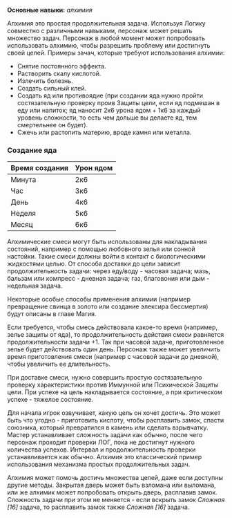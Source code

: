 **Основные навыки:** *алхимия*

Алхимия это простая продолжительная задача. Используя Логику совместно с различными навыками, персонаж может решать множество задач. Персонаж в любой момент может попробовать использовать алхимию, чтобы разрешить проблему или достигнуть своей целей. Примеры зачач, которые требуют использования алхимии:
- Снятие постоянного эффекта.
- Растворить скалу кислотой.
- Излечить болезнь.
- Создать сильный клей.
- Создать яд или противоядие (при создании яда нужно пройти состязательную проверку проив Защиты цели, если яд подмешан в еду или напиток; яд наносит 2к6 урона ядом + 1к6 за каждый уровень сложности, то есть чем дольше вы делаете яд, тем смертельнее он будет).
- Сжечь или растопить материю, вроде камня или металла.

### Создание яда
Время создания|Урон ядом
-|-
Минута|2к6
Час|3к6
День|4к6
Неделя|5к6
Месяц|6к6

Алхимические смеси могут быть использованы для накладывания состояний, например с помощью любовного зелья или сонной настойки. Такие смеси должны войти в контакт с биологическими жидкостями целью. От способа доставки до цели зависит продолжительность задачи: через еду/воду - часовая задача; мазь, бальзам или компресс - дневная задача; газ, благовония или дым - недельная задача.

Некоторые особые способы применения алхимии (например превращение свинца в золото или создание элексира бессмертия) будут описаны в главе Магия. 

Если требуется, чтобы смесь действовала какое-то время (например, зелье защиты от яда), то продолжительность действия смеси равняется продолжительности задачи +1. Так при часовой задаче, приготовленное зелье будет действовать один день. Персонаж также может увеличить время приготовления смеси (например с часовой задачи до дневной), чтобы увеличить ее длительность.

При доставке смеси, нужно совершить простую состязательную проверку характеристики против Иммунной или Психической Защиты цели. При успехе на цель накладывается состояние, а при критическом успехе - тяжелое состояние.

Для начала игрок озвучивает, какую цель он хочет достичь. Это может быть что угодно - приготовить кислоту, чтобы расплавить замок, спасти союзника, который превратился в камень или сделать взрывчатку. Мастер устанавливает сложность задачи как обычно, после чего персонаж проходит проверки ЛОГ, пока не достигнут нужного количества успехов. Интервал и продолжительность проверки устанавливается как обычно. Алхимия это классический пример использования механизма простых продолжительных задач.

Алхимия может помочь достичь множества целей, даже если доступны другие методы. Закрытая дверь может быть взломана или выломана, или же алхимик может попробовать открыть дверь, расплавив замок. Сложность задачи при этом не меняется - если вскрыть замок *Сложная \[16\]* задача, то расплавить замок также *Сложная \[16\]* задача.